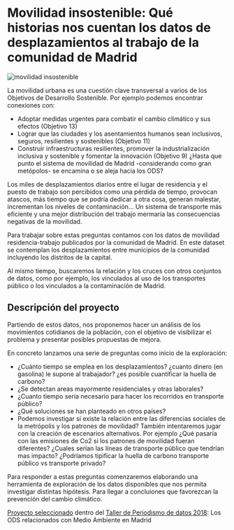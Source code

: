 # Movilidad insostenible: Qué historias nos cuentan los datos de desplazamientos al trabajo de la comunidad de Madrid

![movilidad insostenible](https://www.medialab-prado.es/proyectos/movilidad-insostenible-que-historias-nos-cuentan-los-datos-de-desplazamientos-al-trabajo)


La movilidad urbana es una cuestión clave transversal a varios de los Objetivos de Desarrollo Sostenible. Por ejemplo podemos encontrar conexiones con:

* Adoptar medidas urgentes para combatir el cambio climático y sus efectos (Objetivo 13)
* Lograr que las ciudades y los asentamientos humanos sean inclusivos, seguros, resilientes y sostenibles (Objetivo 11)
* Construir infraestructuras resilientes, promover la industrialización inclusiva y sostenible y fomentar la innovación (Objetivo 9)
¿Hasta que punto el sistema de movilidad de Madrid -considerando como gran metópolos- se encamina o se aleja hacia los ODS?

Los miles de desplazamientos diarios entre el lugar de residencia y el puesto de trabajo son percibidos como una pérdida de tiempo, provocan atascos, más tiempo que se podría dedicar a otra cosa, generan malestar, incrementan los niveles de contaminación... Un sistema de transporte más eficiente y una mejor distribución del trabajo mermaría las consecuencias negativas de la movilidad. 

Para trabajar sobre estas preguntas contamos con los datos de movilidad residencia-trabajo publicados por la comunidad de Madrid. En este dataset se contemplan los desplazamientos entre municipios de la comunidad incluyendo los distritos de la capital.

Al mismo tiempo, buscaremos la relación y los cruces con otros conjuntos de datos, como por ejemplo, los vinculados al uso de los transportes público o los vinculados a la contaminación de Madrid.

 

## Descripción del proyecto

Partiendo de estos datos, nos proponemos hacer un análisis de los movimientos cotidianos de la población, con el objetivo de visibilizar el problema y presentar posibles propuestas de mejora.

En concreto lanzamos una serie de preguntas como inicio de la exploración:

* ¿Cuánto tiempo se emplea en los desplazamientos? ¿cuanto dinero (en gasolina) le supone al trabajador?  ¿es posible cuantificar la huella de carbono?
* ¿Se detectan areas mayormente residenciales y otras laborales?
* ¿Cuanto tiempo sería necesario para hacer los recorridos en transporte público?
* ¿Qué soluciones se han planteado en otros países?
* Podemos investigar si existe la relación entre las diferencias sociales de la metrópolis y los patrones de movilidad?
También intentaremos jugar con la creación de escenarios alternativos. Por ejemplo ¿Qué pasaría con las emisiones de Co2 si los patrones de movilidad fueran diferentes? ¿Cuales serían las líneas de transporte público que tendrían mas impacto? ¿Podríamos tipificar la huella de carbono transporte público vs transporte privado?

Para responder a estas preguntas comenzaremos elaborando una herramienta de exploración de los datos disponibles que nos permita investigar distintas hipótesis. Para llegar a concluiones que favorezcan la prevención del cambio climático.

[Proyecto seleccionado](https://www.medialab-prado.es/proyectos/polucion-gratuita-de-la-industria-la-basura) dentro del [Taller de Periodismo de datos 2018](https://www.medialab-prado.es/proyectos/movilidad-insostenible-que-historias-nos-cuentan-los-datos-de-desplazamientos-al-trabajo): Los ODS relacionados con Medio Ambiente en Madrid
